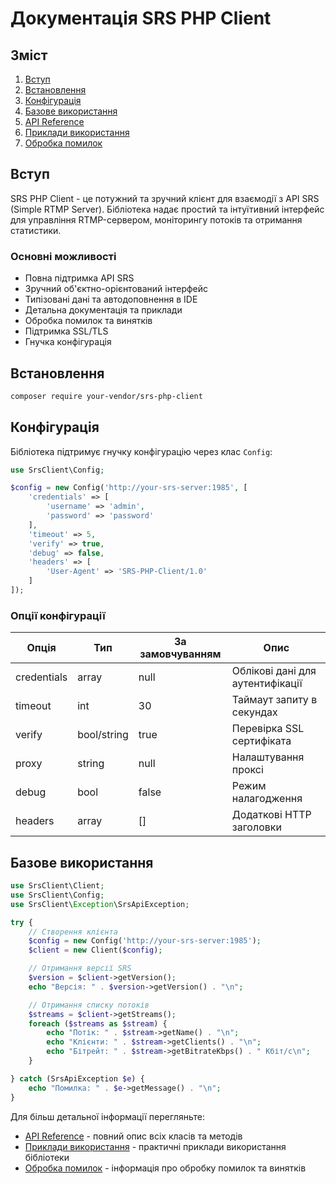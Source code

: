 # Документація SRS PHP Client

## Зміст

1. [Вступ](#вступ)
2. [Встановлення](#встановлення)
3. [Конфігурація](#конфігурація)
4. [Базове використання](#базове-використання)
5. [API Reference](api-reference.md)
6. [Приклади використання](examples.md)
7. [Обробка помилок](error-handling.md)

## Вступ

SRS PHP Client - це потужний та зручний клієнт для взаємодії з API SRS (Simple RTMP Server). Бібліотека надає простий та інтуїтивний інтерфейс для управління RTMP-сервером, моніторингу потоків та отримання статистики.

### Основні можливості

- Повна підтримка API SRS
- Зручний об'єктно-орієнтований інтерфейс
- Типізовані дані та автодоповнення в IDE
- Детальна документація та приклади
- Обробка помилок та винятків
- Підтримка SSL/TLS
- Гнучка конфігурація

## Встановлення

```bash
composer require your-vendor/srs-php-client
```

## Конфігурація

Бібліотека підтримує гнучку конфігурацію через клас `Config`:

```php
use SrsClient\Config;

$config = new Config('http://your-srs-server:1985', [
    'credentials' => [
        'username' => 'admin',
        'password' => 'password'
    ],
    'timeout' => 5,
    'verify' => true,
    'debug' => false,
    'headers' => [
        'User-Agent' => 'SRS-PHP-Client/1.0'
    ]
]);
```

### Опції конфігурації

| Опція | Тип | За замовчуванням | Опис |
|-------|-----|------------------|------|
| credentials | array | null | Облікові дані для аутентифікації |
| timeout | int | 30 | Таймаут запиту в секундах |
| verify | bool/string | true | Перевірка SSL сертифіката |
| proxy | string | null | Налаштування проксі |
| debug | bool | false | Режим налагодження |
| headers | array | [] | Додаткові HTTP заголовки |

## Базове використання

```php
use SrsClient\Client;
use SrsClient\Config;
use SrsClient\Exception\SrsApiException;

try {
    // Створення клієнта
    $config = new Config('http://your-srs-server:1985');
    $client = new Client($config);

    // Отримання версії SRS
    $version = $client->getVersion();
    echo "Версія: " . $version->getVersion() . "\n";

    // Отримання списку потоків
    $streams = $client->getStreams();
    foreach ($streams as $stream) {
        echo "Потік: " . $stream->getName() . "\n";
        echo "Клієнти: " . $stream->getClients() . "\n";
        echo "Бітрейт: " . $stream->getBitrateKbps() . " Кбіт/с\n";
    }

} catch (SrsApiException $e) {
    echo "Помилка: " . $e->getMessage() . "\n";
}
```

Для більш детальної інформації перегляньте:
- [API Reference](api-reference.md) - повний опис всіх класів та методів
- [Приклади використання](examples.md) - практичні приклади використання бібліотеки
- [Обробка помилок](error-handling.md) - інформація про обробку помилок та винятків 